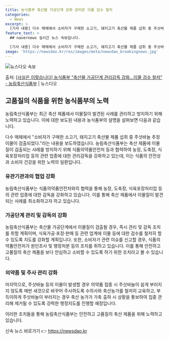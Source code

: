 ```yaml
---
title: 농식품부 축산물 가공단계 강화 관리로 이물 검수 철저
categories:
  - News
excerpt: >
  [기사 내용] 다수 매체에서 소비자가 구매한 소고기, 돼지고기 축산물 제품 섭취 중 주삿바늘 추정 이물이 검…
feature_text: >
  ## navernews 실시간 뉴스 속보입니다.

  [기사 내용] 다수 매체에서 소비자가 구매한 소고기, 돼지고기 축산물 제품 섭취 중 주삿바늘 추정 이물이 검…
image: 'https://newsdao.kr/res/images/meta/newsdao_breakingnews.jpg'
---
```


![뉴스다오 속보](https://newsdao.kr/res/images/meta/newsdao_breakingnews.jpg)

<p>출처: <a href="https://newsdao.kr/3840" rel="dofollow">[사실은 이렇습니다] 농식품부 “축산물 가공단계 관리감독 강화…이물 검수 철저” - 농림축산식품부</a> | 뉴스다오</p>

<h2 data-ke-size="size26">고품질의 식품을 위한 농식품부의 노력</h2>
농림축산식품부는 최근 축산 제품에서 이물질이 발견된 사례를 관리하고 방지하기 위해 노력하고 있습니다. 이에 대한 보도된 내용과 농식품부의 설명을 살펴보면 다음과 같습니다.

<p data-ke-size="size16">다수 매체에서 "소비자가 구매한 소고기, 돼지고기 축산물 제품 섭취 중 주삿바늘 추정 이물이 검출되었다."라는 내용을 보도하였습니다. 농림축산식품부는 축산 제품에 이물질이 검출되는 사례를 방지하기 위해 식품의약품안전처 등과 협력하여 농장, 도축장, 식육포장처리업 등의 관련 업종에 대한 관리감독을 강화하고 있는데, 이는 식품의 안전성과 소비자 건강을 위한 노력의 일환입니다.</p>

<h3>유관기관과의 협업 강화</h3>
<p data-ke-size="size16">농림축산식품부는 식품의약품안전처와의 협력을 통해 농장, 도축장, 식육포장처리업 등의 관련 업종에 대한 감독을 강화하고 있습니다. 이를 통해 축산 제품에서 이물질이 발견되는 사례를 최소화하고자 하고 있습니다.</p>

<h3>가공단계 관리 및 감독의 강화</h3>
<p data-ke-size="size16">농림축산식품부는 축산물 가공단계에서 이물질이 검출될 경우, 즉시 관리 및 감독 조치를 취할 계획이며, 식육가공·포장·판매 등 관련 업계에 이물 등에 대한 검수를 철저히 할 수 있도록 지도를 강화할 계획입니다. 또한, 소비자가 관련 이슈를 신고할 경우, 식품의약품안전처가 원인조사 및 행정처분 등의 조치를 취하고 있습니다. 이를 통해 안전하고 고품질의 축산 제품을 보다 안심하고 소비할 수 있도록 하기 위한 조치라고 볼 수 있습니다.</p>

<h3>의약품 및 주사 관리 강화</h3>
<p data-ke-size="size16">마지막으로, 주삿바늘 등의 이물이 발생할 경우 의약품 접종 시 주삿바늘이 쉽게 부러지지 않도록 매번 새것으로 바꾸어 주사하도록 수의사와 축산농가를 철저히 교육하고, 부득이하게 주삿바늘이 부러지는 경우 축산 농가가 가축 출하 시 상황을 통보하여 집중 관리해 제거될 수 있도록 강력한 행정지도를 진행할 예정입니다.</p>

이러한 조치들을 통해 농림축산식품부는 안전하고 고품질의 축산 제품을 위해 노력하고 있습니다. 

신속 뉴스 바로가기 👉 <a href="https://newsdao.kr" rel="dofollow">https://newsdao.kr</a>


